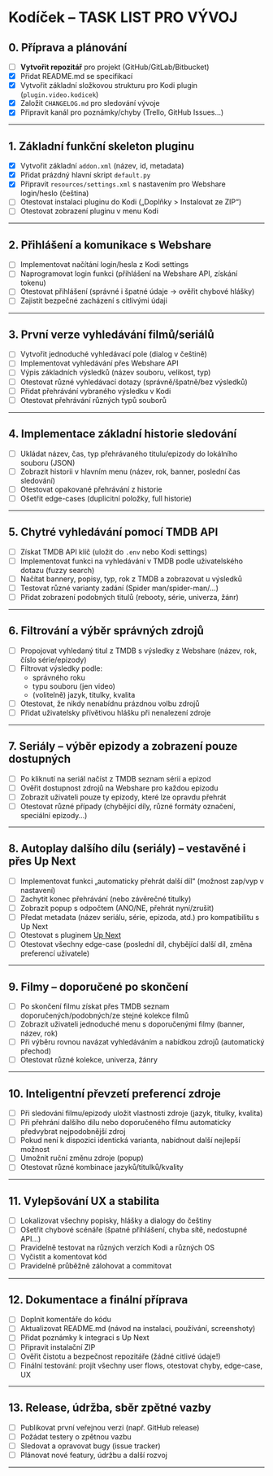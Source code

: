 # Kodíček – TASK LIST PRO VÝVOJ

## 0. Příprava a plánování
- [ ] **Vytvořit repozitář** pro projekt (GitHub/GitLab/Bitbucket)
- [x] Přidat README.md se specifikací
- [x] Vytvořit základní složkovou strukturu pro Kodi plugin (`plugin.video.kodicek`)
- [x] Založit `CHANGELOG.md` pro sledování vývoje
- [x] Připravit kanál pro poznámky/chyby (Trello, GitHub Issues…)

---

## 1. Základní funkční skeleton pluginu
- [x] Vytvořit základní `addon.xml` (název, id, metadata)
- [x] Přidat prázdný hlavní skript `default.py`
- [x] Připravit `resources/settings.xml` s nastavením pro Webshare login/heslo (čeština)
- [ ] Otestovat instalaci pluginu do Kodi („Doplňky > Instalovat ze ZIP“)
- [ ] Otestovat zobrazení pluginu v menu Kodi

---

## 2. Přihlášení a komunikace s Webshare
- [ ] Implementovat načítání login/hesla z Kodi settings
- [ ] Naprogramovat login funkci (přihlášení na Webshare API, získání tokenu)
- [ ] Otestovat přihlášení (správné i špatné údaje → ověřit chybové hlášky)
- [ ] Zajistit bezpečné zacházení s citlivými údaji

---

## 3. První verze vyhledávání filmů/seriálů
- [ ] Vytvořit jednoduché vyhledávací pole (dialog v češtině)
- [ ] Implementovat vyhledávání přes Webshare API
- [ ] Výpis základních výsledků (název souboru, velikost, typ)
- [ ] Otestovat různé vyhledávací dotazy (správně/špatně/bez výsledků)
- [ ] Přidat přehrávání vybraného výsledku v Kodi
- [ ] Otestovat přehrávání různých typů souborů

---

## 4. Implementace základní historie sledování
- [ ] Ukládat název, čas, typ přehrávaného titulu/epizody do lokálního souboru (JSON)
- [ ] Zobrazit historii v hlavním menu (název, rok, banner, poslední čas sledování)
- [ ] Otestovat opakované přehrávání z historie
- [ ] Ošetřit edge-cases (duplicitní položky, full historie)

---

## 5. Chytré vyhledávání pomocí TMDB API
- [ ] Získat TMDB API klíč (uložit do `.env` nebo Kodi settings)
- [ ] Implementovat funkci na vyhledávání v TMDB podle uživatelského dotazu (fuzzy search)
- [ ] Načítat bannery, popisy, typ, rok z TMDB a zobrazovat u výsledků
- [ ] Testovat různé varianty zadání (Spider man/spider-man/…)
- [ ] Přidat zobrazení podobných titulů (rebooty, série, univerza, žánr)

---

## 6. Filtrování a výběr správných zdrojů
- [ ] Propojovat vyhledaný titul z TMDB s výsledky z Webshare (název, rok, číslo série/epizody)
- [ ] Filtrovat výsledky podle:
    - správného roku
    - typu souboru (jen video)
    - (volitelně) jazyk, titulky, kvalita
- [ ] Otestovat, že nikdy nenabídnu prázdnou volbu zdrojů
- [ ] Přidat uživatelsky přívětivou hlášku při nenalezení zdroje

---

## 7. Seriály – výběr epizody a zobrazení pouze dostupných
- [ ] Po kliknutí na seriál načíst z TMDB seznam sérií a epizod
- [ ] Ověřit dostupnost zdrojů na Webshare pro každou epizodu
- [ ] Zobrazit uživateli pouze ty epizody, které lze opravdu přehrát
- [ ] Otestovat různé případy (chybějící díly, různé formáty označení, speciální epizody…)

---

## 8. Autoplay dalšího dílu (seriály) – vestavěné i přes Up Next
- [ ] Implementovat funkci „automaticky přehrát další díl“ (možnost zap/vyp v nastavení)
- [ ] Zachytit konec přehrávání (nebo závěrečné titulky)
- [ ] Zobrazit popup s odpočtem (ANO/NE, přehrát nyní/zrušit)
- [ ] Předat metadata (název seriálu, série, epizoda, atd.) pro kompatibilitu s Up Next
- [ ] Otestovat s pluginem [Up Next](https://kodi.wiki/view/Add-on:Up_Next)
- [ ] Otestovat všechny edge-case (poslední díl, chybějící další díl, změna preferencí uživatele)

---

## 9. Filmy – doporučené po skončení
- [ ] Po skončení filmu získat přes TMDB seznam doporučených/podobných/ze stejné kolekce filmů
- [ ] Zobrazit uživateli jednoduché menu s doporučenými filmy (banner, název, rok)
- [ ] Při výběru rovnou navázat vyhledáváním a nabídkou zdrojů (automatický přechod)
- [ ] Otestovat různé kolekce, univerza, žánry

---

## 10. Inteligentní převzetí preferencí zdroje
- [ ] Při sledování filmu/epizody uložit vlastnosti zdroje (jazyk, titulky, kvalita)
- [ ] Při přehrání dalšího dílu nebo doporučeného filmu automaticky předvybrat nejpodobnější zdroj
- [ ] Pokud není k dispozici identická varianta, nabídnout další nejlepší možnost
- [ ] Umožnit ruční změnu zdroje (popup)
- [ ] Otestovat různé kombinace jazyků/titulků/kvality

---

## 11. Vylepšování UX a stabilita
- [ ] Lokalizovat všechny popisky, hlášky a dialogy do češtiny
- [ ] Ošetřit chybové scénáře (špatné přihlášení, chyba sítě, nedostupné API…)
- [ ] Pravidelně testovat na různých verzích Kodi a různých OS
- [ ] Vyčistit a komentovat kód
- [ ] Pravidelně průběžně zálohovat a commitovat

---

## 12. Dokumentace a finální příprava
- [ ] Doplnit komentáře do kódu
- [ ] Aktualizovat README.md (návod na instalaci, používání, screenshoty)
- [ ] Přidat poznámky k integraci s Up Next
- [ ] Připravit instalační ZIP
- [ ] Ověřit čistotu a bezpečnost repozitáře (žádné citlivé údaje!)
- [ ] Finální testování: projít všechny user flows, otestovat chyby, edge-case, UX

---

## 13. Release, údržba, sběr zpětné vazby
- [ ] Publikovat první veřejnou verzi (např. GitHub release)
- [ ] Požádat testery o zpětnou vazbu
- [ ] Sledovat a opravovat bugy (issue tracker)
- [ ] Plánovat nové featury, údržbu a další rozvoj

---
